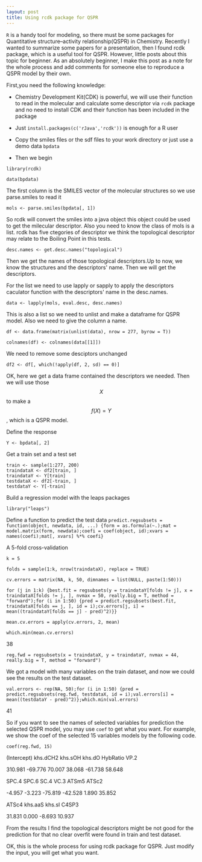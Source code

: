 ```yaml
---
layout: post
title: Using rcdk package for QSPR
---
```


`R` is a handy tool for modeling, so there must be some packages for  Quantitative structure–activity relationship(QSPR) in Chemistry. Recently I wanted to summarize some papers for a presentation, then I found rcdk package, which is a useful tool for QSPR. However, little posts about this topic for beginner. As an absolutely beginner, I make this post as a note for the whole process and add comments for someone else to reproduce a QSPR model by their own.

First,you need the following knowledge:

- Chemistry Development Kit(CDK) is powerful, we will use their function to read in the molecular and calculate some descriptor via `rcdk` package and no need to install CDK and their function has been included in the package

- Just `install.packages(c('rJava','rcdk'))` is enough for a R user

- Copy the smiles files or the sdf files to your work directory or just use a demo data `bpdata`

- Then we begin

`library(rcdk)`

`data(bpdata)`

The first column is the SMILES vector of the molecular structures so we use parse.smiles to read it

`mols <- parse.smiles(bpdata[, 1])`

So rcdk will convert the smiles into a java object this object could be used to get the milecular descriptor. Also you need to know the class of mols is a list. rcdk has five ctegories of descriptor we think the topological descriptor may relate to the Boiling Point in this tests.

`desc.names <- get.desc.names("topological")`

Then we get the names of those topological descriptors.Up to now, we know the structures and the descriptors' name. Then we will get the descriptors.

For the list we need to use lapply or sapply to apply the descriptors caculator function with the descriptors' name in the desc.names.

`data <- lapply(mols, eval.desc, desc.names)`

This is also a list so we need to unlist and make a dataframe for QSPR  model. Also we need to give the column a name.

`df <- data.frame(matrix(unlist(data), nrow = 277, byrow = T))`

`colnames(df) <- colnames(data[[1]])`

We need to remove some desciptors unchanged

`df2 <- df[, which(!apply(df, 2, sd) == 0)]`

OK, here we get a data frame contained the descriptors we needed. Then we will use those $$X$$ to make a $$f(X) = Y$$, which is a QSPR model.

Define the response

`Y <- bpdata[, 2]`

Get a train set and a test set

```{r}
train <- sample(1:277, 200)
traindataX <- df2[train, ]
traindataY <- Y[train]
testdataX <- df2[-train, ]
testdataY <- Y[-train]
```
Build a regression model with the leaps packages

`library("leaps")`

Define a function to predict the test data
`predict.regsubsets = function(object, newdata, id, ...) {form = as.formula(~.);mat = model.matrix(form, newdata);coefi = coef(object, id);xvars = names(coefi);mat[, xvars] %*% coefi}`

A 5-fold cross-validation

`k = 5`

`folds = sample(1:k, nrow(traindataX), replace = TRUE)`

`cv.errors = matrix(NA, k, 50, dimnames = list(NULL, paste(1:50)))`

`for (j in 1:k) {best.fit = regsubsets(y = traindataY[folds != j], x = traindataX[folds != j, ], nvmax = 50, really.big = T, method = "forward");for (i in 1:50) {pred = predict.regsubsets(best.fit, traindataX[folds == j, ], id = i);cv.errors[j, i] = mean((traindataY[folds == j] - pred)^2)}}`

`mean.cv.errors = apply(cv.errors, 2, mean)`

`which.min(mean.cv.errors)`

38

`reg.fwd = regsubsets(x = traindataX, y = traindataY, nvmax = 44, really.big = T, method = "forward")`

We got a model with many variables on the train dataset, and now we could see the results on the test dataset.

`val.errors <- rep(NA, 50);for (i in 1:50) {pred = predict.regsubsets(reg.fwd, testdataX, id = i);val.errors[i] = mean((testdataY - pred)^2)};which.min(val.errors)`

41

So if you want to see the names of selected variables for prediction the selected QSPR model, you may use `coef` to get what you want. For example, we show the coef of the selected 15 variables models by the following code.

`coef(reg.fwd, 15)`

(Intercept)    khs.dCH2     khs.sOH      khs.dO    HybRatio        VP.2 

310.981     -69.776      70.007      38.068     -61.738      58.648 

SPC.4       SPC.6        SC.4        VC.3       ATSm5       ATSc2 

-4.957      -3.223     -75.819     -42.528       1.890      35.852 

ATSc4     khs.aaS      khs.sI       C4SP3 

31.831       0.000      -8.693      10.937


From the results I find the  topological descriptors might be not good for the prediction for that no clear overfit were found in train and test dataset. 

OK, this is the whole process for using rcdk package for QSPR. Just modify the input, you will get what you want.

